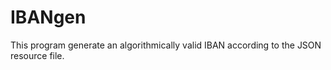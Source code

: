 # IBANgen
 This program generate an algorithmically valid IBAN according to the JSON resource file.
